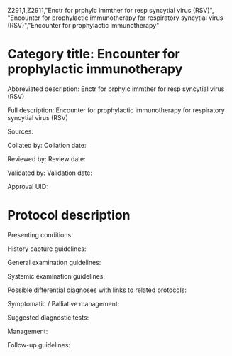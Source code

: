 Z291,1,Z2911,"Enctr for prphylc immther for resp syncytial virus (RSV)", "Encounter for prophylactic immunotherapy for respiratory syncytial virus (RSV)","Encounter for prophylactic immunotherapy"
# Category title: Encounter for prophylactic immunotherapy

Abbreviated description: Enctr for prphylc immther for resp syncytial virus (RSV)

Full description: Encounter for prophylactic immunotherapy for respiratory syncytial virus (RSV)

Sources:

Collated by:
Collation date:

Reviewed by:
Review date:

Validated by:
Validation date:

Approval UID:

# Protocol description

Presenting conditions:

History capture guidelines:

General examination guidelines:

Systemic examination guidelines:

Possible differential diagnoses with links to related protocols:

Symptomatic / Palliative management:

Suggested diagnostic tests:

Management:

Follow-up guidelines:
